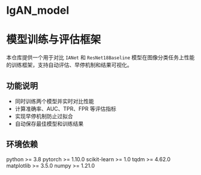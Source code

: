 # IgAN_model

# 模型训练与评估框架

本仓库提供一个用于对比 `IANet` 和 `ResNet18Baseline` 模型在图像分类任务上性能的训练框架，支持自动评估、早停机制和结果可视化。

## 功能说明
- 同时训练两个模型并实时对比性能
- 计算准确率、AUC、TPR、FPR 等评估指标
- 实现早停机制防止过拟合
- 自动保存最佳模型和训练结果

## 环境依赖
python >= 3.8
pytorch >= 1.10.0
scikit-learn >= 1.0
tqdm >= 4.62.0
matplotlib >= 3.5.0
numpy >= 1.21.0

